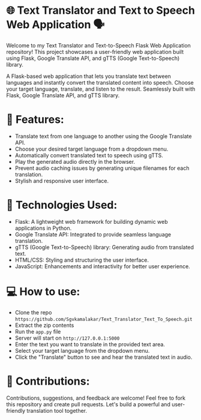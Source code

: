 # 🌐 Text Translator and Text to Speech Web Application 🗣️

Welcome to my Text Translator and Text-to-Speech Flask Web Application repository! This project showcases a user-friendly web application built using Flask, Google Translate API, and gTTS (Google Text-to-Speech) library.

A Flask-based web application that lets you translate text between languages and instantly convert the translated content into speech. Choose your target language, translate, and listen to the result. Seamlessly built with Flask, Google Translate API, and gTTS library.


# 🚀 Features:
- Translate text from one language to another using the Google Translate API.
- Choose your desired target language from a dropdown menu.
- Automatically convert translated text to speech using gTTS.
- Play the generated audio directly in the browser.
- Prevent audio caching issues by generating unique filenames for each translation.
- Stylish and responsive user interface.

# 🔧 Technologies Used:
- Flask: A lightweight web framework for building dynamic web applications in Python.
- Google Translate API: Integrated to provide seamless language translation.
- gTTS (Google Text-to-Speech) library: Generating audio from translated text.
- HTML/CSS: Styling and structuring the user interface.
- JavaScript: Enhancements and interactivity for better user experience.

# 💻 How to use:
- Clone the repo `https://github.com/Sgvkamalakar/Text_Translator_Text_To_Speech.git`
- Extract the zip contents
- Run the `app.py` file
- Server will start on `http://127.0.0.1:5000`
- Enter the text you want to translate in the provided text area.
- Select your target language from the dropdown menu.
- Click the "Translate" button to see and hear the translated text in audio.


# 🤝 Contributions:
Contributions, suggestions, and feedback are welcome! Feel free to fork this repository and create pull requests. Let's build a powerful and user-friendly translation tool together.
